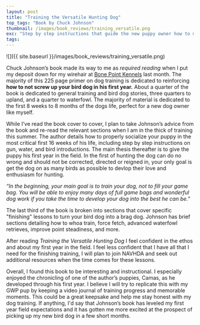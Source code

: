 ```yaml
---
layout: post
title: "Training the Versatile Hunting Dog"
top_tags: "Book by Chuck Johnson"
thumbnail: /images/book_reviews/training_versatile.png
exc: "Step by step instructions that guide the new puppy owner how to make the most of their hunting dog in the field and stream."
tags:
---
```


![]({{ site.baseurl }}/images/book_reviews/training_versatile.png)


Chuck Johnson’s book made its way to me as *required reading* when I put my deposit down for my wirehair at [Bone Point Kennels](http://www.bonepointkennels.com/) last month. The majority of this 225 page primer on dog training is dedicated to reinforcing **how to not screw up your bird dog in his first year.** About a quarter of the book is dedicated to general training and bird dog stories, three quarters to upland, and a quarter to waterfowl. The majority of material is dedicated to the first 8 weeks to 8 months of the dogs life, perfect for a new dog owner like myself. 

While I’ve read the book cover to cover, I plan to take Johnson’s advice from the book and re-read the relevant sections when I am in the thick of training this summer. The author details how to properly socialize your puppy in the most critical first 16 weeks of his life, including step by step instructions on gun, water, and bird introductions. The main thesis thereafter is to give the puppy his first year in the field. In the first of hunting the dog can do no wrong and should not be corrected, directed or reigned in, your only goal is get the dog on as many birds as possible to devlop their love and enthusiasm for hunting. 

*“In the beginning, your main goal is to train your dog, not to fill your game bag. You will be able to enjoy many days of full game bags and wonderful dog work if you take the time to develop your dog into the best he can be.”*

The last third of the book is broken into sections that cover specific "finishing" lessons to turn your bird dog into a brag dog. Johnson has brief sections detailing how to whoa train, force fetch, advanced waterfowl retrieves, improve point steadiness, and more. 

After reading *Training the Versatile Hunting Dog* I feel confident in the ethos and about my first year in the field. I feel less confident that I have all that I need for the finishing training, I will plan to join NAVHDA and seek out additional resources when the time comes for these lessons. 

Overall, I found this book to be interesting and instructional. I especially enjoyed the chronicling of one of the author’s puppies, Camas, as he developed through his first year. I believe I will try to replicate this with my GWP pup by keeping a video journal of training progress and memorable moments. This could be a great keepsake and help me stay honest with my dog training. If anything, I'd say that Johnson’s book has leveled my first year field expectations and it has gotten me more excited at the prospect of picking up my new bird dog in a few short months.